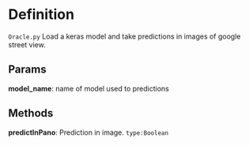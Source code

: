 # Definition

`Oracle.py` Load a keras model and take predictions in images of google street view.

## Params

**model_name**: name of model used to predictions


## Methods

**predictInPano**: Prediction in image. `type:Boolean`
